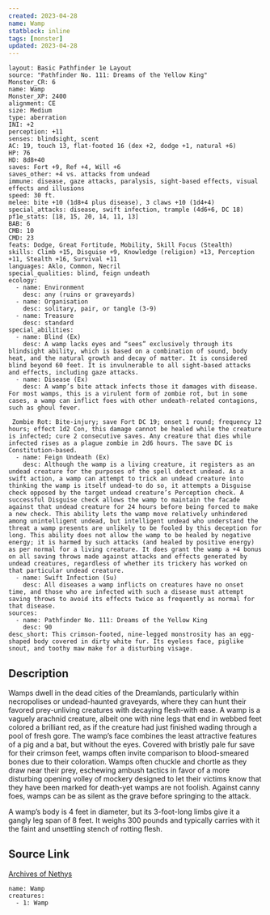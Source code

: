 ```yaml
---
created: 2023-04-28
name: Wamp
statblock: inline
tags: [monster]
updated: 2023-04-28
---
```

```statblock
layout: Basic Pathfinder 1e Layout
source: "Pathfinder No. 111: Dreams of the Yellow King"
Monster_CR: 6
name: Wamp
Monster_XP: 2400
alignment: CE
size: Medium
type: aberration
INI: +2
perception: +11
senses: blindsight, scent
AC: 19, touch 13, flat-footed 16 (dex +2, dodge +1, natural +6)
HP: 76
HD: 8d8+40
saves: Fort +9, Ref +4, Will +6
saves_other: +4 vs. attacks from undead
immune: disease, gaze attacks, paralysis, sight-based effects, visual effects and illusions
speed: 30 ft.
melee: bite +10 (1d8+4 plus disease), 3 claws +10 (1d4+4)
special_attacks: disease, swift infection, trample (4d6+6, DC 18)
pf1e_stats: [18, 15, 20, 14, 11, 13]
BAB: 6
CMB: 10
CMD: 23
feats: Dodge, Great Fortitude, Mobility, Skill Focus (Stealth)
skills: Climb +15, Disguise +9, Knowledge (religion) +13, Perception +11, Stealth +16, Survival +11
languages: Aklo, Common, Necril
special_qualities: blind, feign undeath
ecology:
  - name: Environment
    desc: any (ruins or graveyards)
  - name: Organisation
    desc: solitary, pair, or tangle (3-9)
  - name: Treasure
    desc: standard
special_abilities:
  - name: Blind (Ex)
    desc: A wamp lacks eyes and “sees” exclusively through its blindsight ability, which is based on a combination of sound, body heat, and the natural growth and decay of matter. It is considered blind beyond 60 feet. It is invulnerable to all sight-based attacks and effects, including gaze attacks.
  - name: Disease (Ex)
    desc: A wamp’s bite attack infects those it damages with disease. For most wamps, this is a virulent form of zombie rot, but in some cases, a wamp can inflict foes with other undeath-related contagions, such as ghoul fever.

 Zombie Rot: Bite-injury; save Fort DC 19; onset 1 round; frequency 12 hours; effect 1d2 Con, this damage cannot be healed while the creature is infected; cure 2 consecutive saves. Any creature that dies while infected rises as a plague zombie in 2d6 hours. The save DC is Constitution-based.
  - name: Feign Undeath (Ex)
    desc: Although the wamp is a living creature, it registers as an undead creature for the purposes of the spell detect undead. As a swift action, a wamp can attempt to trick an undead creature into thinking the wamp is itself undead-to do so, it attempts a Disguise check opposed by the target undead creature’s Perception check. A successful Disguise check allows the wamp to maintain the facade against that undead creature for 24 hours before being forced to make a new check. This ability lets the wamp move relatively unhindered among unintelligent undead, but intelligent undead who understand the threat a wamp presents are unlikely to be fooled by this deception for long. This ability does not allow the wamp to be healed by negative energy; it is harmed by such attacks (and healed by positive energy) as per normal for a living creature. It does grant the wamp a +4 bonus on all saving throws made against attacks and effects generated by undead creatures, regardless of whether its trickery has worked on that particular undead creature.
  - name: Swift Infection (Su)
    desc: All diseases a wamp inflicts on creatures have no onset time, and those who are infected with such a disease must attempt saving throws to avoid its effects twice as frequently as normal for that disease.
sources:
  - name: Pathfinder No. 111: Dreams of the Yellow King
    desc: 90
desc_short: This crimson-footed, nine-legged monstrosity has an egg-shaped body covered in dirty white fur. Its eyeless face, piglike snout, and toothy maw make for a disturbing visage.
```
## Description
Wamps dwell in the dead cities of the Dreamlands, particularly within necropolises or undead-haunted graveyards, where they can hunt their favored prey-unliving creatures with decaying flesh-with ease. A wamp is a vaguely arachnid creature, albeit one with nine legs that end in webbed feet colored a brilliant red, as if the creature had just finished wading through a pool of fresh gore. The wamp’s face combines the least attractive features of a pig and a bat, but without the eyes. Covered with bristly pale fur save for their crimson feet, wamps often invite comparison to blood-smeared bones due to their coloration. Wamps often chuckle and chortle as they draw near their prey, eschewing ambush tactics in favor of a more disturbing opening volley of mockery designed to let their victims know that they have been marked for death-yet wamps are not foolish. Against canny foes, wamps can be as silent as the grave before springing to the attack.

A wamp’s body is 4 feet in diameter, but its 3-foot-long limbs give it a gangly leg span of 8 feet. It weighs 300 pounds and typically carries with it the faint and unsettling stench of rotting flesh.
## Source Link
[Archives of Nethys](https://aonprd.com/MonsterDisplay.aspx?ItemName=Wamp)
```encounter-table
name: Wamp
creatures:
  - 1: Wamp
```
